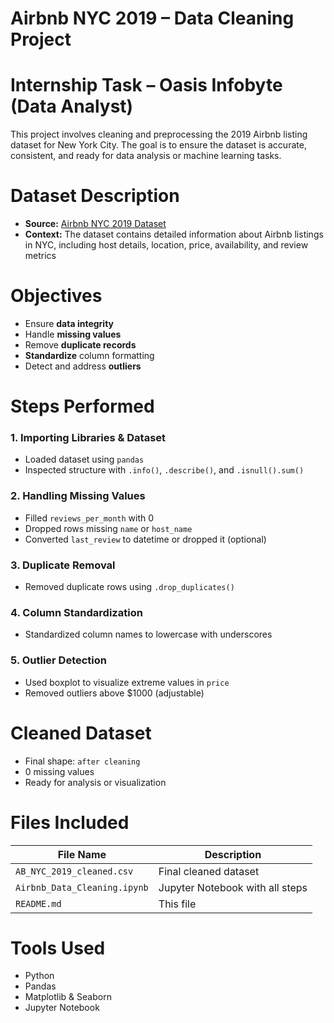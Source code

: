 # Airbnb NYC 2019 – Data Cleaning Project
# Internship Task – Oasis Infobyte (Data Analyst)
This project involves cleaning and preprocessing the 2019 Airbnb listing dataset for New York City. The goal is to ensure the dataset is accurate, consistent, and ready for data analysis or machine learning tasks.

# Dataset Description
- **Source:** [Airbnb NYC 2019 Dataset](https://www.kaggle.com/dgomonov/new-york-city-airbnb-open-data)
- **Context:** The dataset contains detailed information about Airbnb listings in NYC, including host details, location, price, availability, and review metrics

# Objectives
- Ensure **data integrity**
- Handle **missing values**
- Remove **duplicate records**
- **Standardize** column formatting
- Detect and address **outliers**

# Steps Performed

### 1. Importing Libraries & Dataset
- Loaded dataset using `pandas`
- Inspected structure with `.info()`, `.describe()`, and `.isnull().sum()`

### 2. Handling Missing Values
- Filled `reviews_per_month` with 0
- Dropped rows missing `name` or `host_name`
- Converted `last_review` to datetime or dropped it (optional)

### 3. Duplicate Removal
- Removed duplicate rows using `.drop_duplicates()`

### 4. Column Standardization
- Standardized column names to lowercase with underscores

### 5. Outlier Detection
- Used boxplot to visualize extreme values in `price`
- Removed outliers above $1000 (adjustable)

# Cleaned Dataset

-  Final shape: `after cleaning`
-  0 missing values
- Ready for analysis or visualization

#  Files Included

| File Name                     | Description                      |
|------------------------------|----------------------------------|
| `AB_NYC_2019_cleaned.csv`    | Final cleaned dataset             |
| `Airbnb_Data_Cleaning.ipynb` | Jupyter Notebook with all steps  |
| `README.md`                  | This file                        |

# Tools Used

- Python 
- Pandas
- Matplotlib & Seaborn
- Jupyter Notebook
